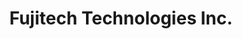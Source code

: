 ---
title: "Fujitech Technologies Inc."
url: /thornhill/fujitech-technologies-inc/
shop: computer
---